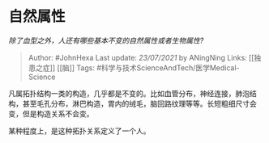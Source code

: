 # 自然属性
*除了血型之外，人还有哪些基本不变的自然属性或者生物属性?*

> Author: #JohnHexa
Last update: *23/07/2021* by ANingNing
Links: [[独患之症]] [[脑]] 
Tags: #科学与技术ScienceAndTech/医学Medical-Science 

 
凡属拓扑结构一类的构造，几乎都是不变的。比如血管分布，神经连接，肺泡结构，甚至毛孔分布，淋巴构造，胃内的绒毛，脑回路纹理等等。长短粗细尺寸会变，但是构造关系不会变。

某种程度上，是这种拓扑关系定义了一个人。



